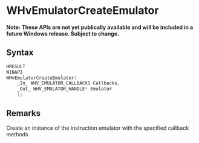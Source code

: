 # WHvEmulatorCreateEmulator
**Note: These APIs are not yet publically available and will be included in a future Windows release.  Subject to change.**

## Syntax

```c
HRESULT
WINAPI
WHvEmulatorCreateEmulator(
    _In_ WHV_EMULATOR_CALLBACKS Callbacks,
    _Out_ WHV_EMULATOR_HANDLE* Emulator
    );
```
## Remarks
Create an instance of the instruction emulator with the specified callback methods